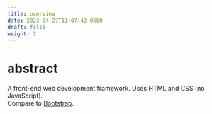 ```yaml
---
title: overview
date: 2023-04-27T11:07:42-0600
draft: false
weight: 1
---
```


# abstract
A front-end web development framework. Uses HTML and CSS (no JavaScript).  
Compare to [Bootstrap](../../../bootstrap/overview/).
